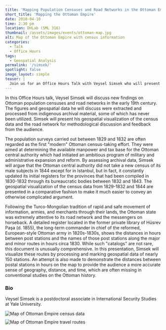 ```yaml
---
title: 'Mapping Population Censuses and Road Networks in the Ottoman Empire, c. 1830-40'
short_title: 'Mapping the Ottoman Empire'
date: 2018-04-10
time: 2:30 pm
location: DHLab (SML 316)
thumbnail: /assets/images/events/ottoman-map.jpg
alt: Map of the Ottoman Empire with census information
categories: 
  - Talk
  - Office Hours
tags:
  - Geospatial Analysis
permalink: '/simsek/'
spotlight: false 
image_layout: simple
teaser: |
  Join us for an Office Hours Talk with Veysel Simsek who will present his project that maps the Ottoman empire. 
---
```

In this Office Hours talk, Veysel Simsek will discuss new findings on Ottoman population censuses and road networks in the early 19th century. The figures and geospatial data he will discuss were extracted and processed from indigenous archival material, some of which has never been utilized. Simsek will present his geospatial visualization of the census data and the road network for methodological discussion and feedback from the audience. 

The population surveys carried out between 1829 and 1832 are often regarded as the first "modern" Ottoman census-taking effort. They were aimed at determining the available manpower and tax base for the Ottoman central authority which had initiated an ambitious program of military and administrative expansion and reform. By assessing archival data, Simsek will argue that the Ottoman central authority did not take a new census of its male subjects in 1844 except for in Istanbul, but in fact, it constantly updated its initial registers for the provinces that had been compiled in 1830-1832 through its bureaucratic bodies between 1832 and 1843. The geospatial visualization of the census data from 1829-1832 and 1844 are presented in a comparative fashion to make it much easier to convey an otherwise complicated argument. 

Following the Turco-Mongolian tradition of rapid and safe movement of information, armies, and merchants through their lands, the Ottoman state was extremely attentive to its road network and the messengers on horseback. A detailed register located in the former private library of Hüsrev Paşa (d. 1855), the long-term commander in chief of the reformed, European-style Ottoman army in 1820s-1830s, shows the distances in hours between post stations and the names of those post stations along the major and minor routes in hours circa 1830. While such "catalogs" are not rare, this document is unusually comprehensive. In this presentation, Simsek will visualize these routes by processing and marking geospatial data of nearly 150 stations. An attempt is also made to demonstrate the distances between postal stations in hours on the map to provide the audience a more accurate sense of geography, distance, and time, which are often missing in conventional studies on the Ottoman history.

### Bio
Veysel Simsek is a postdoctoral associate in International Security Studies at Yale University.

<img src='{{site.baseurl}}/assets/images/events/simsek02.jpg'
     alt='Map of Ottoman Empire census data'
     style='float: left; margin-right: 10px; padding-bottom: 10px' />
<img src='{{site.baseurl}}/assets/images/events/simsek03.jpg'
     alt='Map of Ottoman Empire travel routes'
     style='float: left; margin-right: 10px;' />